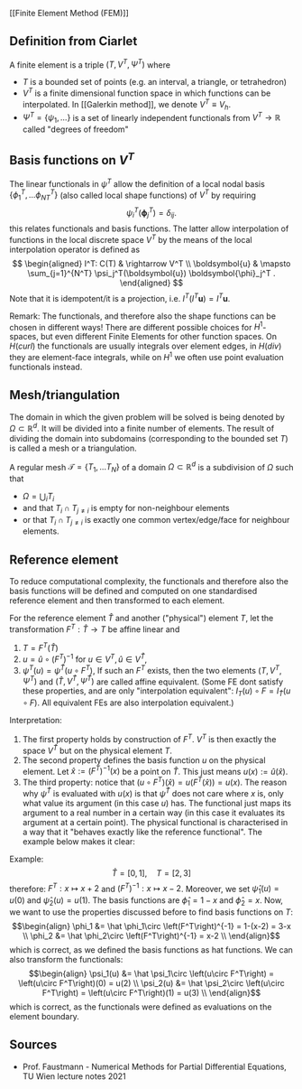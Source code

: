 [[Finite Element Method (FEM)]]


## Definition from Ciarlet
A finite element is a triple $(T, V^T, \Psi^T)$ where
- $T$ is a bounded set of points (e.g. an interval, a triangle, or tetrahedron) 
- $V^T$ is a finite dimensional function space in which functions can be interpolated. In [[Galerkin method]], we denote $V^T\equiv V_h$.
- $\Psi^T=\{\psi_1, ...\}$ is a set of linearly independent functionals from $V^T\rightarrow \mathbb{R}$ called "degrees of freedom"


## Basis functions on $V^T$
The linear functionals in $\psi^T$ allow the definition of a local nodal basis $\{\phi_1^T, ... \phi_{NT}^T\}$ (also called local shape functions) of $V^T$ by requiring 
$$\psi_i^T\left(\boldsymbol{\phi}_j^T\right)=\delta_{i j} .$$
this relates functionals and basis functions. The latter allow interpolation of functions in the local discrete space $V^T$ by the means of the local interpolation operator is defined as
$$
\begin{aligned}
I^T: C(T) & \rightarrow V^T \\
\boldsymbol{u} & \mapsto \sum_{j=1}^{N^T} \psi_j^T(\boldsymbol{u}) \boldsymbol{\phi}_j^T .
\end{aligned}
$$
Note that it is idempotent/it is a projection, i.e. $I^T\left(I^T \boldsymbol{u}\right)=I^T \boldsymbol{u}$.

Remark:
The functionals, and therefore also the shape functions can be chosen in different ways! There are different possible choices for $H^1$-spaces, but even different Finite Elements for other function spaces.
On $H(curl)$ the functionals are usually integrals over element edges, in $H(div)$ they are element-face integrals, while on $H^1$ we often use point evaluation functionals instead.


## Mesh/triangulation
The domain in which the given problem will be solved is being denoted by $\Omega \subset \mathbb{R}^d$. It will be divided into a finite number of elements. The result of dividing the domain into subdomains (corresponding to the bounded set $T$) is called a mesh or a triangulation.

A regular mesh $\mathcal{T}=\left\{T_1, \ldots T_N\right\}$ of a domain $\Omega \subset \mathbb{R}^d$ is a subdivision of $\Omega$ such that 
- $\Omega=\bigcup_i T_i$ 
- and that $T_i \cap T_{j \neq i}$ is empty for non-neighbour elements 
- or that $T_i \cap T_{j \neq i}$ is exactly one common vertex/edge/face for neighbour elements.


## Reference element
To reduce computational complexity, the functionals and therefore also the basis functions will be defined and computed on one standardised reference element and then transformed to each element.

For the reference element $\hat{T}$ and another ("physical") element $T$, let the transformation $F^T:\hat T \rightarrow T$ be affine linear and
1. $T=F^T(\hat{T})$
2. $u=\hat{u} \circ\left(F^T\right)^{-1}$ for $u \in V^T, \hat{u} \in V^{\hat{T}}$,
3. $\psi^T(u)=\psi^{\hat{T}}\left(u \circ F^T\right)$,
If such an $F^T$ exists, then the two elements $\left(T, V^T, \Psi^T\right)$ and $\left(\hat{T}, V^{\hat{T}}, \Psi^{\hat{T}}\right)$ are called affine equivalent. 
(Some FE dont satisfy these properties, and are only "interpolation equivalent": $I_T(u)\circ F = I_\hat T (u\circ F)$. All equivalent FEs are also interpolation equivalent.)

Interpretation:
1. The first property holds by construction of $F^T$. $V^T$ is then exactly the space $V^\hat T$ but on the physical element $T$.
2. The second property defines the basis function $u$ on the physical element. Let $\hat x:=\left(F^T\right)^{-1}(x)$ be a point on $\hat T$. This just means $u(x):=\hat u (\hat x)$.
3. The third property: notice that $\left(u \circ F^T\right)(\hat x) = u\left(F^T(\hat x)\right)=u(x)$. The reason why $\psi^\hat T$ is evaluated with $u(x)$ is that $\psi^\hat T$ does not care where $x$ is, only what value its argument (in this case $u$) has. The functional just maps its argument to a real number in a certain way (in this case it evaluates its argument at a certain point). The physical functional is characterised in a way that it "behaves exactly like the reference functional". The example below makes it clear:

Example:
$$\hat T = [0,1],\quad T=[2,3] $$
therefore: $F^T:x\mapsto x+2$ and $\left(F^T\right)^{-1} :x\mapsto x-2$.
Moreover, we set $\hat\psi_1(u)=u(0)$ and $\hat\psi_2(u)=u(1)$. 
The basis functions are $\hat\phi_1 = 1-x$ and $\hat\phi_2 = x$.
Now, we want to use the properties discussed before to find basis functions on $T$:
$$\begin{align}
\phi_1 &= \hat \phi_1\circ \left(F^T\right)^{-1} = 1-(x-2) = 3-x \\
\phi_2 &= \hat \phi_2\circ \left(F^T\right)^{-1} = x-2  \\
\end{align}$$
which is correct, as we defined the basis functions as hat functions. We can also transform the functionals:
$$\begin{align}
\psi_1(u) &= \hat \psi_1\circ \left(u\circ F^T\right) = \left(u\circ F^T\right)(0) = u(2) \\
\psi_2(u) &= \hat \psi_2\circ \left(u\circ F^T\right) = \left(u\circ F^T\right)(1) = u(3) \\
\end{align}$$
which is correct, as the functionals were defined as evaluations on the element boundary.




## Sources
- Prof. Faustmann - Numerical Methods for Partial Differential Equations, TU Wien lecture notes 2021
